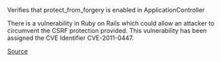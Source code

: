 Verifies that protect_from_forgery is enabled in ApplicationController

There is a vulnerability in Ruby on Rails which could allow an attacker
to circumvent the CSRF protection provided. This vulnerability has been
assigned the CVE Identifier CVE-2011-0447.

[Source](https://groups.google.com/d/topic/rubyonrails-security/LZWjzCPgNmU/discussion)
